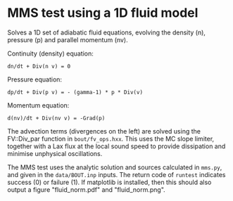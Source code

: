 MMS test using a 1D fluid model
===============================

Solves a 1D set of adiabatic fluid equations, evolving the density
(n), pressure (p) and parallel momentum (nv).

Continuity (density) equation:

    dn/dt + Div(n v) = 0

Pressure equation:

    dp/dt + Div(p v) = - (gamma-1) * p * Div(v)

Momentum equation:

    d(nv)/dt + Div(nv v) = -Grad(p)

The advection terms (divergences on the left) are solved using
the FV::Div_par function in `bout/fv_ops.hxx`. This uses the MC
slope limiter, together with a Lax flux at the local sound speed
to provide dissipation and minimise unphysical oscillations.

The MMS test uses the analytic solution and sources calculated in
`mms.py`, and given in the `data/BOUT.inp` inputs. The return code of
`runtest` indicates success (0) or failure (1). If matplotlib is
installed, then this should also output a figure "fluid_norm.pdf" and
"fluid_norm.png".

